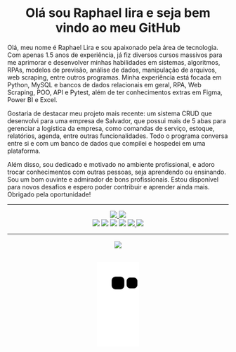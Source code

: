 <div align="center">     
        <h1>Olá sou Raphael lira e seja bem vindo ao meu GitHub </h1>
</div>

Olá, meu nome é Raphael Lira e sou apaixonado pela área de tecnologia. Com apenas 1.5 anos de experiência, já fiz diversos cursos massivos para me aprimorar e desenvolver minhas habilidades em sistemas, algoritmos, RPAs, modelos de previsão, análise de dados, manipulação de arquivos, web scraping, entre outros programas. Minha experiência está focada em Python, MySQL e bancos de dados relacionais em geral, RPA, Web Scraping, POO, API e Pytest, além de ter conhecimentos extras em Figma, Power BI e Excel.

Gostaria de destacar meu projeto mais recente: um sistema CRUD que desenvolvi para uma empresa de Salvador, que possui mais de 5 abas para gerenciar a logística da empresa, como comandas de serviço, estoque, relatórios, agenda, entre outras funcionalidades. Todo o programa conversa entre si e com um banco de dados que compilei e hospedei em uma plataforma.

Além disso, sou dedicado e motivado no ambiente profissional, e adoro trocar conhecimentos com outras pessoas, seja aprendendo ou ensinando. Sou um bom ouvinte e admirador de bons profissionais. Estou disponível para novos desafios e espero poder contribuir e aprender ainda mais. Obrigado pela oportunidade!

<hr>
<div align="center">
        <a href="https://github.com/Raphael-Lira">
            <img height="150em" src="https://github-readme-stats.vercel.app/api?username=Raphael-Lira&count_private=true&include_all_commits=true&show_icons=true&theme=dracula&hide_border=false&show_owner=true"/>
            <img height="150em" src="https://github-readme-stats.vercel.app/api/top-langs/?username=Raphael-Lira&theme=dracula&hide_border=false&&layout=compact"/>
        </a>
<div style="display: inline_block" align="center">
        <img src="https://img.shields.io/badge/Python-FFD43B?style=for-the-badge&logo=python&logoColor=blue">
        <img src='https://img.shields.io/badge/SQLite-07405E?style=for-the-badge&logo=sqlite&logoColor=white'>
        <img src='https://img.shields.io/badge/PostgreSQL-316192?style=for-the-badge&logo=postgresql&logoColor=white'>
        <img src='https://img.shields.io/badge/Selenium-43B02A?style=for-the-badge&logo=Selenium&logoColor=white'>
        <a href= 'https://www.linkedin.com/in/raphaellira/'><img src='https://img.shields.io/badge/LinkedIn-0077B5?style=for-the-badge&logo=linkedin&logoColor=white'>
        </a>
        <a href= 'https://www.instagram.com/raphael_llira/'><img src='https://img.shields.io/badge/Instagram-E4405F?style=for-the-badge&logo=instagram&logoColor=white'>
        </a>
        
</div> 
<div>
        <hr>
        <img align="center" src="https://i.pinimg.com/originals/74/5c/c9/745cc90fcc688569610f84bc5d2b2fd6.gif">  
</div>
<br>

![Snake animation](https://github.com/rafaballerini/rafaballerini/blob/output/github-contribution-grid-snake.svg)

